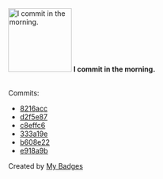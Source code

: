 <img src="https://my-badges.github.io/my-badges/morning-commits.png" alt="I commit in the morning." title="I commit in the morning." width="128">
<strong>I commit in the morning.</strong>
<br><br>

Commits:

- <a href="https://github.com/EuDs63/EuDs63.github.io/commit/8216acce7dec892e6519ed23072fd7f56ce29408">8216acc</a>
- <a href="https://github.com/EuDs63/EuDs63.github.io/commit/d2f5e87f190f12416e0b159e31e7a04216ae3d49">d2f5e87</a>
- <a href="https://github.com/EuDs63/EuDs63.github.io/commit/c8effc6756cc72b23239655790acaf707d4bcdef">c8effc6</a>
- <a href="https://github.com/EuDs63/ffmpy/commit/333a19ee4d21f32537c0508aa1942ef1aa7afe24">333a19e</a>
- <a href="https://github.com/EuDs63/EuDs63.github.io/commit/b608e2238489444b586b464865d21e01ea047d8d">b608e22</a>
- <a href="https://github.com/EuDs63/EuDs63.github.io/commit/e918a9b3bd6a1e03786c03101e2c678f43f5da54">e918a9b</a>


Created by <a href="https://github.com/my-badges/my-badges">My Badges</a>